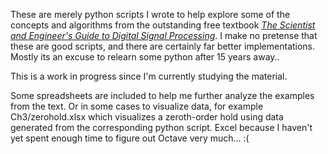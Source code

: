 These are merely python scripts I wrote to help explore some of the concepts and algorithms from the outstanding free textbook [*The Scientist and Engineer's Guide to Digital Signal Processing*](http://www.dspguide.com/). I make no pretense that these are good scripts, and there are certainly far better implementations. Mostly its an excuse to relearn some python after 15 years away..

This is a work in progress since I'm currently studying the material.

Some spreadsheets are included to help me further analyze the examples from the text. Or in some cases to visualize data, for example Ch3/zerohold.xlsx which visualizes a zeroth-order hold using data generated from the corresponding python script. Excel because I haven't yet spent enough time to figure out Octave very much... :(
